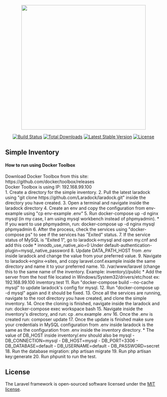<p align="center"><img src="https://res.cloudinary.com/dtfbvvkyp/image/upload/v1566331377/laravel-logolockup-cmyk-red.svg" width="400"></p>

<p align="center">
<a href="https://travis-ci.org/laravel/framework"><img src="https://travis-ci.org/laravel/framework.svg" alt="Build Status"></a>
<a href="https://packagist.org/packages/laravel/framework"><img src="https://poser.pugx.org/laravel/framework/d/total.svg" alt="Total Downloads"></a>
<a href="https://packagist.org/packages/laravel/framework"><img src="https://poser.pugx.org/laravel/framework/v/stable.svg" alt="Latest Stable Version"></a>
<a href="https://packagist.org/packages/laravel/framework"><img src="https://poser.pugx.org/laravel/framework/license.svg" alt="License"></a>
</p>

## Simple Inventory
<h4>How to run using Docker Toolbox</h4>
Download Docker Toolbox from this site: https://github.com/docker/toolbox/releases
<br>
Docker Toolbox is using IP: 192.168.99.100
<br>
1. Create a directory for the simple inventory.
2. Pull the latest laradock using "git clone https://github.com/Laradock/laradock.git" inside the directory you have created.
3. Open a terminal and navigate inside the laradock directory
4. Create an env and copy the configuration from env-example using "cp env-example .env"
5. Run docker-compose up -d nginx mysql (in my case, I am using mysql workbench instead of phpmyadmin).
	* If you want to use phpmyadmin, run: docker-compose up -d nginx mysql phpmyadmin
6. After the process, check the services using "docker-compose ps" to see if the services has "Exited" status.
7. If the service status of MySQL is "Exited 1", go to laradock->mysql and open my.cnf and add this code
	* innodb_use_native_aio=0
	Under 
	default-authentication-plugin=mysql_native_password
8. Update DATA_PATH_HOST from .env inside laradock and change the value from your preferred value.
9. Navigate to laradock->nginx->sites, and copy laravel.conf.example inside the same directory and name it to your preferred name.
10. /var/www/laravel (change this to the same name of the inventory. Example: inventory)/public
	* Add the server from the host file located in Windows/System32/drivers/etc/host
	ex: 192.168.99.100 inventory.test
11. Run "docker-compose build --no-cache mysql" to update laradock's config for mysql.
12. Run "docker-compose up -d mysql" again and it should be fixed.
13. Once all the services are running, navigate to the root directory you have created, and clone the simple inventory.
14. Once the cloning is finished, navigate inside the laradock and run: docker-compose exec workspace bash
15. Navigate inside the inventory's directory, and run: cp .env.example .env
16. Once the .env is created run: composer update
17. Once the update is finished make sure your credentials in MySQL configuration from .env inside laradock is the same as the configuration from .env inside the inventory directory.
	* The value of DB_HOST inside inventory/.env should also be mysql
		- 	DB_CONNECTION=mysql
		-	DB_HOST=mysql
		-	DB_PORT=3306
		-	DB_DATABASE=default
		-	DB_USERNAME=default
		-	DB_PASSWORD=secret
18. Run the database migration: php artisan migrate
19. Run php artisan key:generate
20. Run phpunit to run the test.

## License

The Laravel framework is open-sourced software licensed under the [MIT license](https://opensource.org/licenses/MIT).
